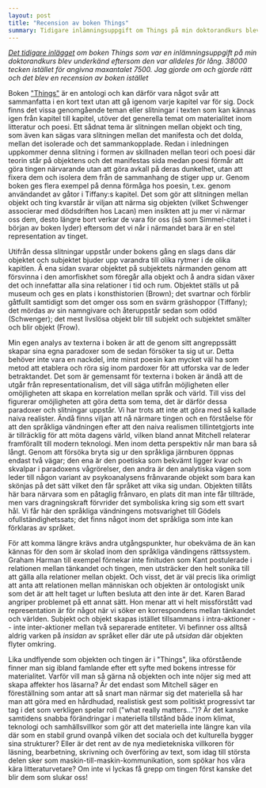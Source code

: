 ```yaml
---
layout: post
title: "Recension av boken Things"
summary: Tidigare inlämningsuppgift om Things på min doktorandkurs blev underkänd eftersom den var alldeles för lång. Jag gjorde om och gjorde rätt och det blev en recension av boken istället 
---
```


*[Det tidigare inlägget](/2012/10/11/things/) om boken Things som var en inlämningsuppgift på min doktorandkurs blev underkänd eftersom den var alldeles för lång. 38000 tecken istället för angivna maxantalet 7500. Jag gjorde om och gjorde rätt och det blev en recension av boken istället*

Boken ["Things"](http://books.google.com/books?id=aXnFQgAACAAJ&redir_esc=y) är en antologi och kan därför vara något svår att sammanfatta i en kort text utan att gå igenom varje kapitel var för sig. Dock finns det vissa genomgående teman eller slitningar i texten som kan kännas igen från kapitel till kapitel, utöver det generella temat om materialitet inom litteratur och poesi. Ett sådnat tema är slitningen mellan objekt och ting, som även kan sägas vara slitningen mellan det manifesta och det dolda, mellan det isolerade och det sammankopplade. Redan i inledningen uppkommer denna slitning i formen av skillnaden mellan teori och poesi där teorin står på objektens och det manifestas sida medan poesi förmår att göra tingen närvarande utan att göra avkall på deras dunkelhet, utan att fixera dem och isolera dem från de sammanhang de stiger upp ur. Genom boken ges flera exempel på denna förmåga hos poesin, t.ex. genom användandet av gåtor i Tiffany:s kapitel. Det som gör att slitningen mellan objekt och ting kvarstår är viljan att närma sig objekten (vilket Schwenger associerar med dödsdriften hos Lacan) men insikten att ju mer vi närmar oss dem, desto längre bort verkar de vara för oss (så som Simmel-citatet i början av boken lyder) eftersom det vi når i närmandet bara är en stel representation av tinget.

Utifrån dessa slitningar uppstår under bokens gång en slags dans där objektet och subjektet bjuder upp varandra till olika rytmer i de olika kapitlen. Å ena sidan svarar objektet på subjektets närmanden genom att försvinna i den amorfiskhet som föregår alla objekt och å andra sidan växer det och innefattar alla sina relationer i tid och rum. Objektet ställs ut på museum och ges en plats i konsthistorien (Brown); det svartnar och förblir gåtfullt samtidigt som det omger oss som en svärm gräshoppor (Tiffany); det mördas av sin namngivare och återuppstår sedan som odöd (Schwenger); det mest livslösa objekt blir till subjekt och subjektet smälter och blir objekt (Frow).

Min egen analys av texterna i boken är att de genom sitt angreppssätt skapar sina egna paradoxer som de sedan försöker ta sig ut ur. Detta behöver inte vara en nackdel, inte minst poesin kan mycket väl ha som metod att etablera och röra sig inom pardoxer för att utforska var de leder betraktandet. Det som är gemensamt för texterna i boken är ändå att de utgår från representationalism, det vill säga utifrån möjligheten eller omöjligheten att skapa en korrelation mellan språk och värld. Till viss del figurerar omöjligheten att göra detta som tema, det är därför dessa paradoxer och slitningar uppstår. Vi har trots att inte att göra med så kallade naiva realister. Ändå finns viljan att nå närmare tingen och en förståelse för att den språkliga vändningen efter att den naiva realismen tillintetgjorts inte är tillräcklig för att möta dagens värld, vilken bland annat Mitchell relaterar framförallt till modern teknologi. Men inom detta perspektiv når man bara så långt. Genom att försöka bryta sig ur den språkliga järnburen öppnas endast två vägar; den ena är den poetiska som bekvämt ligger kvar och skvalpar i paradoxens vågrörelser, den andra är den analytiska vägen som leder till någon variant av psykoanalysens frånvarande objekt som bara kan skönjas på det sätt vilket den får språket att vika sig undan. Objekten tillåts här bara närvara som en påtaglig frånvaro, en plats dit man inte får tillträde, men vars dragningskraft förvrider det symboliska kring sig som ett svart hål. Vi får här den språkliga vändningens motsvarighet till Gödels ofullständighetssats; det finns något inom det språkliga som inte kan förklaras av språket.

För att komma längre krävs andra utgångspunkter, hur obekväma de än kan kännas för den som är skolad inom den språkliga vändingens rättssystem. Graham Harman till exempel förnekar inte finituden som Kant postulerade i relationen mellan tänkandet och tingen, men utsträcker den helt sonika till att gälla alla relationer mellan objekt. Och visst, det är väl precis lika orimligt att anta att relationen mellan människan och objekten är ontologiskt unik som det är att helt taget ur luften besluta att den inte är det. Karen Barad angriper problemet på ett annat sätt. Hon menar att vi helt missförstått vad representation är för något när vi söker en korrespondens mellan tänkandet och världen. Subjekt och objekt skapas istället tillsammans i intra-aktioner -- inte inter-aktioner mellan två separerade entiteter. Vi befinner oss alltså aldrig varken på *insidan* av språket eller där ute på *utsidan* där objekten flyter omkring. 

Lika undflyende som objekten och tingen är i "Things", lika oförstående finner man sig ibland famlande efter ett syfte med bokens intresse för materialitet. Varför vill man så gärna nå objekten och inte nöjer sig med att skapa affekter hos läsarna? Är det endast som Mitchell säger en föreställning som antar att så snart man närmar sig det materiella så har man att göra med en hårdhudad, realistisk gest som politiskt progressivt tar tag i det som verkligen spelar roll ("what really matters...")? Är det kanske samtidens snabba förändringar i materiella tillstånd både inom klimat, teknologi och samhällsvillkor som gör att det materiella inte längre kan vila där som en stabil grund ovanpå vilken det sociala och det kulturella bygger sina strukturer? Eller är det rent av de nya medietekniska villkoren för läsning, bearbetning, skrivning och överföring av text, som idag till största delen sker som maskin-till-maskin-kommunikation, som spökar hos våra kära litteraturvetare? Om inte vi lyckas få grepp om tingen först kanske det blir dem som slukar oss!



